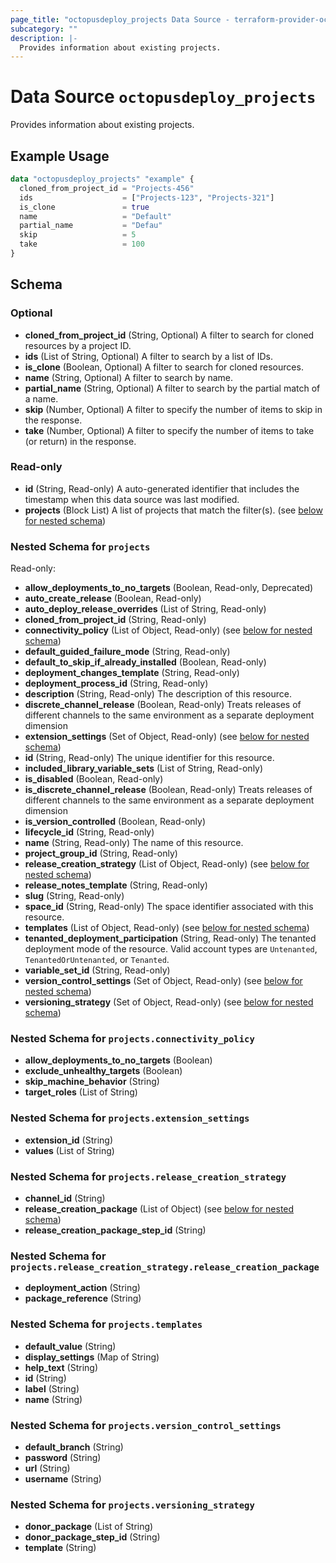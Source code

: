 ```yaml
---
page_title: "octopusdeploy_projects Data Source - terraform-provider-octopusdeploy"
subcategory: ""
description: |-
  Provides information about existing projects.
---
```


# Data Source `octopusdeploy_projects`

Provides information about existing projects.

## Example Usage

```terraform
data "octopusdeploy_projects" "example" {
  cloned_from_project_id = "Projects-456"
  ids                    = ["Projects-123", "Projects-321"]
  is_clone               = true
  name                   = "Default"
  partial_name           = "Defau"
  skip                   = 5
  take                   = 100
}
```

## Schema

### Optional

- **cloned_from_project_id** (String, Optional) A filter to search for cloned resources by a project ID.
- **ids** (List of String, Optional) A filter to search by a list of IDs.
- **is_clone** (Boolean, Optional) A filter to search for cloned resources.
- **name** (String, Optional) A filter to search by name.
- **partial_name** (String, Optional) A filter to search by the partial match of a name.
- **skip** (Number, Optional) A filter to specify the number of items to skip in the response.
- **take** (Number, Optional) A filter to specify the number of items to take (or return) in the response.

### Read-only

- **id** (String, Read-only) A auto-generated identifier that includes the timestamp when this data source was last modified.
- **projects** (Block List) A list of projects that match the filter(s). (see [below for nested schema](#nestedblock--projects))

<a id="nestedblock--projects"></a>
### Nested Schema for `projects`

Read-only:

- **allow_deployments_to_no_targets** (Boolean, Read-only, Deprecated)
- **auto_create_release** (Boolean, Read-only)
- **auto_deploy_release_overrides** (List of String, Read-only)
- **cloned_from_project_id** (String, Read-only)
- **connectivity_policy** (List of Object, Read-only) (see [below for nested schema](#nestedatt--projects--connectivity_policy))
- **default_guided_failure_mode** (String, Read-only)
- **default_to_skip_if_already_installed** (Boolean, Read-only)
- **deployment_changes_template** (String, Read-only)
- **deployment_process_id** (String, Read-only)
- **description** (String, Read-only) The description of this resource.
- **discrete_channel_release** (Boolean, Read-only) Treats releases of different channels to the same environment as a separate deployment dimension
- **extension_settings** (Set of Object, Read-only) (see [below for nested schema](#nestedatt--projects--extension_settings))
- **id** (String, Read-only) The unique identifier for this resource.
- **included_library_variable_sets** (List of String, Read-only)
- **is_disabled** (Boolean, Read-only)
- **is_discrete_channel_release** (Boolean, Read-only) Treats releases of different channels to the same environment as a separate deployment dimension
- **is_version_controlled** (Boolean, Read-only)
- **lifecycle_id** (String, Read-only)
- **name** (String, Read-only) The name of this resource.
- **project_group_id** (String, Read-only)
- **release_creation_strategy** (List of Object, Read-only) (see [below for nested schema](#nestedatt--projects--release_creation_strategy))
- **release_notes_template** (String, Read-only)
- **slug** (String, Read-only)
- **space_id** (String, Read-only) The space identifier associated with this resource.
- **templates** (List of Object, Read-only) (see [below for nested schema](#nestedatt--projects--templates))
- **tenanted_deployment_participation** (String, Read-only) The tenanted deployment mode of the resource. Valid account types are `Untenanted`, `TenantedOrUntenanted`, or `Tenanted`.
- **variable_set_id** (String, Read-only)
- **version_control_settings** (Set of Object, Read-only) (see [below for nested schema](#nestedatt--projects--version_control_settings))
- **versioning_strategy** (Set of Object, Read-only) (see [below for nested schema](#nestedatt--projects--versioning_strategy))

<a id="nestedatt--projects--connectivity_policy"></a>
### Nested Schema for `projects.connectivity_policy`

- **allow_deployments_to_no_targets** (Boolean)
- **exclude_unhealthy_targets** (Boolean)
- **skip_machine_behavior** (String)
- **target_roles** (List of String)


<a id="nestedatt--projects--extension_settings"></a>
### Nested Schema for `projects.extension_settings`

- **extension_id** (String)
- **values** (List of String)


<a id="nestedatt--projects--release_creation_strategy"></a>
### Nested Schema for `projects.release_creation_strategy`

- **channel_id** (String)
- **release_creation_package** (List of Object) (see [below for nested schema](#nestedobjatt--projects--release_creation_strategy--release_creation_package))
- **release_creation_package_step_id** (String)

<a id="nestedobjatt--projects--release_creation_strategy--release_creation_package"></a>
### Nested Schema for `projects.release_creation_strategy.release_creation_package`

- **deployment_action** (String)
- **package_reference** (String)



<a id="nestedatt--projects--templates"></a>
### Nested Schema for `projects.templates`

- **default_value** (String)
- **display_settings** (Map of String)
- **help_text** (String)
- **id** (String)
- **label** (String)
- **name** (String)


<a id="nestedatt--projects--version_control_settings"></a>
### Nested Schema for `projects.version_control_settings`

- **default_branch** (String)
- **password** (String)
- **url** (String)
- **username** (String)


<a id="nestedatt--projects--versioning_strategy"></a>
### Nested Schema for `projects.versioning_strategy`

- **donor_package** (List of String)
- **donor_package_step_id** (String)
- **template** (String)


